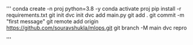 '''
conda create -n proj python=3.8 -y
conda activate proj
pip install -r requirements.txt
git init
dvc init
dvc add main.py
git add .
git commit -m "first message"
git remote add origin https://github.com/souravshukla/mlops.git
git branch -M main
dvc repro

'''